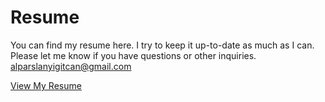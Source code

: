 # Resume
You can find my resume here. I try to keep it up-to-date as much as I can. Please let me know if you have questions or other inquiries. 
alparslanyigitcan@gmail.com

 <a href="https://github.com/ya332/resume/blob/master/Yigit_Can_Alparslan_V2.pdf">View My Resume</a></p>
    
